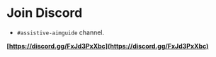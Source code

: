 # Join Discord 

- `#assistive-aimguide` channel.

**[https://discord.gg/FxJd3PxXbc](https://discord.gg/FxJd3PxXbc)**

